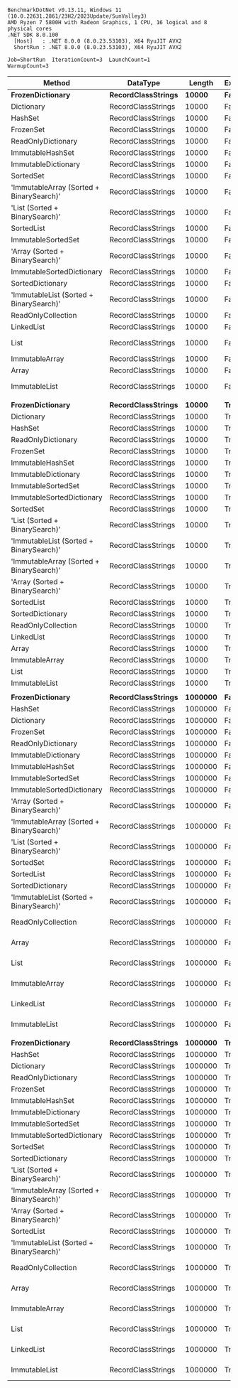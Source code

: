 ```

BenchmarkDotNet v0.13.11, Windows 11 (10.0.22631.2861/23H2/2023Update/SunValley3)
AMD Ryzen 7 5800H with Radeon Graphics, 1 CPU, 16 logical and 8 physical cores
.NET SDK 8.0.100
  [Host]   : .NET 8.0.0 (8.0.23.53103), X64 RyuJIT AVX2
  ShortRun : .NET 8.0.0 (8.0.23.53103), X64 RyuJIT AVX2

Job=ShortRun  IterationCount=3  LaunchCount=1  
WarmupCount=3  

```
| Method                                   | DataType           | Length  | Existed | Mean             | Error            | StdDev         | Allocated |
|----------------------------------------- |------------------- |-------- |-------- |-----------------:|-----------------:|---------------:|----------:|
| **FrozenDictionary**                         | **RecordClassStrings** | **10000**   | **False**   |         **25.90 ns** |         **4.509 ns** |       **0.247 ns** |         **-** |
| Dictionary                               | RecordClassStrings | 10000   | False   |         27.07 ns |         1.182 ns |       0.065 ns |         - |
| HashSet                                  | RecordClassStrings | 10000   | False   |         27.80 ns |         0.546 ns |       0.030 ns |         - |
| FrozenSet                                | RecordClassStrings | 10000   | False   |         28.18 ns |         1.589 ns |       0.087 ns |         - |
| ReadOnlyDictionary                       | RecordClassStrings | 10000   | False   |         30.23 ns |         1.661 ns |       0.091 ns |         - |
| ImmutableHashSet                         | RecordClassStrings | 10000   | False   |         38.95 ns |         7.613 ns |       0.417 ns |         - |
| ImmutableDictionary                      | RecordClassStrings | 10000   | False   |         43.63 ns |         6.712 ns |       0.368 ns |         - |
| SortedSet                                | RecordClassStrings | 10000   | False   |        419.92 ns |        21.615 ns |       1.185 ns |         - |
| &#39;ImmutableArray (Sorted + BinarySearch)&#39; | RecordClassStrings | 10000   | False   |        427.84 ns |        27.070 ns |       1.484 ns |         - |
| &#39;List (Sorted + BinarySearch)&#39;           | RecordClassStrings | 10000   | False   |        428.78 ns |        37.306 ns |       2.045 ns |         - |
| SortedList                               | RecordClassStrings | 10000   | False   |        435.17 ns |        34.169 ns |       1.873 ns |         - |
| ImmutableSortedSet                       | RecordClassStrings | 10000   | False   |        435.62 ns |        23.075 ns |       1.265 ns |         - |
| &#39;Array (Sorted + BinarySearch)&#39;          | RecordClassStrings | 10000   | False   |        438.50 ns |         9.198 ns |       0.504 ns |         - |
| ImmutableSortedDictionary                | RecordClassStrings | 10000   | False   |        444.31 ns |        65.078 ns |       3.567 ns |         - |
| SortedDictionary                         | RecordClassStrings | 10000   | False   |        453.54 ns |        47.568 ns |       2.607 ns |         - |
| &#39;ImmutableList (Sorted + BinarySearch)&#39;  | RecordClassStrings | 10000   | False   |        470.15 ns |        47.106 ns |       2.582 ns |         - |
| ReadOnlyCollection                       | RecordClassStrings | 10000   | False   |     42,038.69 ns |     7,461.086 ns |     408.967 ns |         - |
| LinkedList                               | RecordClassStrings | 10000   | False   |     45,213.25 ns |     5,150.228 ns |     282.301 ns |         - |
| List                                     | RecordClassStrings | 10000   | False   |     45,298.49 ns |    19,301.770 ns |   1,057.995 ns |         - |
| ImmutableArray                           | RecordClassStrings | 10000   | False   |     45,444.80 ns |    15,504.256 ns |     849.841 ns |         - |
| Array                                    | RecordClassStrings | 10000   | False   |     45,532.79 ns |     5,414.684 ns |     296.797 ns |         - |
| ImmutableList                            | RecordClassStrings | 10000   | False   |    295,034.10 ns |    33,529.413 ns |   1,837.860 ns |         - |
|                                          |                    |         |         |                  |                  |                |           |
| **FrozenDictionary**                         | **RecordClassStrings** | **10000**   | **True**    |         **28.48 ns** |         **1.260 ns** |       **0.069 ns** |         **-** |
| Dictionary                               | RecordClassStrings | 10000   | True    |         30.64 ns |         3.070 ns |       0.168 ns |         - |
| HashSet                                  | RecordClassStrings | 10000   | True    |         31.86 ns |         0.779 ns |       0.043 ns |         - |
| ReadOnlyDictionary                       | RecordClassStrings | 10000   | True    |         33.32 ns |         1.534 ns |       0.084 ns |         - |
| FrozenSet                                | RecordClassStrings | 10000   | True    |         33.60 ns |         4.448 ns |       0.244 ns |         - |
| ImmutableHashSet                         | RecordClassStrings | 10000   | True    |         39.97 ns |         1.179 ns |       0.065 ns |         - |
| ImmutableDictionary                      | RecordClassStrings | 10000   | True    |         42.54 ns |         4.222 ns |       0.231 ns |         - |
| ImmutableSortedSet                       | RecordClassStrings | 10000   | True    |        353.43 ns |        40.363 ns |       2.212 ns |         - |
| ImmutableSortedDictionary                | RecordClassStrings | 10000   | True    |        363.83 ns |        49.211 ns |       2.697 ns |         - |
| SortedSet                                | RecordClassStrings | 10000   | True    |        375.67 ns |        88.546 ns |       4.853 ns |         - |
| &#39;List (Sorted + BinarySearch)&#39;           | RecordClassStrings | 10000   | True    |        386.18 ns |        45.833 ns |       2.512 ns |         - |
| &#39;ImmutableList (Sorted + BinarySearch)&#39;  | RecordClassStrings | 10000   | True    |        388.94 ns |         7.900 ns |       0.433 ns |         - |
| &#39;ImmutableArray (Sorted + BinarySearch)&#39; | RecordClassStrings | 10000   | True    |        390.41 ns |        20.021 ns |       1.097 ns |         - |
| &#39;Array (Sorted + BinarySearch)&#39;          | RecordClassStrings | 10000   | True    |        391.25 ns |        26.110 ns |       1.431 ns |         - |
| SortedList                               | RecordClassStrings | 10000   | True    |        395.70 ns |        22.979 ns |       1.260 ns |         - |
| SortedDictionary                         | RecordClassStrings | 10000   | True    |        400.40 ns |        18.281 ns |       1.002 ns |         - |
| ReadOnlyCollection                       | RecordClassStrings | 10000   | True    |     15,577.21 ns |     3,608.278 ns |     197.782 ns |         - |
| LinkedList                               | RecordClassStrings | 10000   | True    |     17,676.98 ns |     4,041.046 ns |     221.503 ns |         - |
| Array                                    | RecordClassStrings | 10000   | True    |     17,730.53 ns |     5,966.099 ns |     327.022 ns |         - |
| ImmutableArray                           | RecordClassStrings | 10000   | True    |     17,758.06 ns |     1,358.684 ns |      74.474 ns |         - |
| List                                     | RecordClassStrings | 10000   | True    |     17,792.24 ns |     4,254.233 ns |     233.189 ns |         - |
| ImmutableList                            | RecordClassStrings | 10000   | True    |    114,952.36 ns |    10,899.643 ns |     597.446 ns |         - |
|                                          |                    |         |         |                  |                  |                |           |
| **FrozenDictionary**                         | **RecordClassStrings** | **1000000** | **False**   |         **25.97 ns** |         **5.326 ns** |       **0.292 ns** |         **-** |
| HashSet                                  | RecordClassStrings | 1000000 | False   |         27.28 ns |         1.155 ns |       0.063 ns |         - |
| Dictionary                               | RecordClassStrings | 1000000 | False   |         28.25 ns |         1.348 ns |       0.074 ns |         - |
| FrozenSet                                | RecordClassStrings | 1000000 | False   |         28.58 ns |         0.107 ns |       0.006 ns |         - |
| ReadOnlyDictionary                       | RecordClassStrings | 1000000 | False   |         30.48 ns |         1.157 ns |       0.063 ns |         - |
| ImmutableDictionary                      | RecordClassStrings | 1000000 | False   |         63.95 ns |         4.832 ns |       0.265 ns |         - |
| ImmutableHashSet                         | RecordClassStrings | 1000000 | False   |         67.65 ns |        13.349 ns |       0.732 ns |         - |
| ImmutableSortedSet                       | RecordClassStrings | 1000000 | False   |        709.02 ns |        37.633 ns |       2.063 ns |         - |
| ImmutableSortedDictionary                | RecordClassStrings | 1000000 | False   |        710.77 ns |        69.143 ns |       3.790 ns |         - |
| &#39;Array (Sorted + BinarySearch)&#39;          | RecordClassStrings | 1000000 | False   |        717.67 ns |        85.818 ns |       4.704 ns |         - |
| &#39;ImmutableArray (Sorted + BinarySearch)&#39; | RecordClassStrings | 1000000 | False   |        719.20 ns |        18.146 ns |       0.995 ns |         - |
| &#39;List (Sorted + BinarySearch)&#39;           | RecordClassStrings | 1000000 | False   |        721.91 ns |        77.619 ns |       4.255 ns |         - |
| SortedSet                                | RecordClassStrings | 1000000 | False   |        726.09 ns |        86.679 ns |       4.751 ns |         - |
| SortedList                               | RecordClassStrings | 1000000 | False   |        727.57 ns |       190.532 ns |      10.444 ns |         - |
| SortedDictionary                         | RecordClassStrings | 1000000 | False   |        746.47 ns |        44.744 ns |       2.453 ns |         - |
| &#39;ImmutableList (Sorted + BinarySearch)&#39;  | RecordClassStrings | 1000000 | False   |        781.99 ns |        99.886 ns |       5.475 ns |         - |
| ReadOnlyCollection                       | RecordClassStrings | 1000000 | False   |  8,352,272.22 ns | 1,388,761.357 ns |  76,122.696 ns |      20 B |
| Array                                    | RecordClassStrings | 1000000 | False   |  8,594,933.89 ns |   156,183.180 ns |   8,560.927 ns |      12 B |
| List                                     | RecordClassStrings | 1000000 | False   |  8,606,883.89 ns |   779,155.531 ns |  42,708.144 ns |      12 B |
| ImmutableArray                           | RecordClassStrings | 1000000 | False   |  8,621,368.89 ns |   698,327.293 ns |  38,277.675 ns |      12 B |
| LinkedList                               | RecordClassStrings | 1000000 | False   |  9,249,350.93 ns | 3,637,978.261 ns | 199,409.864 ns |      20 B |
| ImmutableList                            | RecordClassStrings | 1000000 | False   | 44,993,066.67 ns | 1,656,615.833 ns |  90,804.704 ns |      61 B |
|                                          |                    |         |         |                  |                  |                |           |
| **FrozenDictionary**                         | **RecordClassStrings** | **1000000** | **True**    |         **29.67 ns** |         **9.247 ns** |       **0.507 ns** |         **-** |
| HashSet                                  | RecordClassStrings | 1000000 | True    |         31.16 ns |         0.804 ns |       0.044 ns |         - |
| Dictionary                               | RecordClassStrings | 1000000 | True    |         31.71 ns |         1.488 ns |       0.082 ns |         - |
| ReadOnlyDictionary                       | RecordClassStrings | 1000000 | True    |         34.79 ns |         0.854 ns |       0.047 ns |         - |
| FrozenSet                                | RecordClassStrings | 1000000 | True    |         36.26 ns |         1.682 ns |       0.092 ns |         - |
| ImmutableHashSet                         | RecordClassStrings | 1000000 | True    |         60.99 ns |        12.339 ns |       0.676 ns |         - |
| ImmutableDictionary                      | RecordClassStrings | 1000000 | True    |         64.91 ns |         3.777 ns |       0.207 ns |         - |
| ImmutableSortedSet                       | RecordClassStrings | 1000000 | True    |        586.99 ns |        16.351 ns |       0.896 ns |         - |
| ImmutableSortedDictionary                | RecordClassStrings | 1000000 | True    |        587.57 ns |         8.804 ns |       0.483 ns |         - |
| SortedSet                                | RecordClassStrings | 1000000 | True    |        619.57 ns |        63.000 ns |       3.453 ns |         - |
| SortedDictionary                         | RecordClassStrings | 1000000 | True    |        634.53 ns |       101.905 ns |       5.586 ns |         - |
| &#39;List (Sorted + BinarySearch)&#39;           | RecordClassStrings | 1000000 | True    |        635.21 ns |        33.254 ns |       1.823 ns |         - |
| &#39;ImmutableArray (Sorted + BinarySearch)&#39; | RecordClassStrings | 1000000 | True    |        641.86 ns |        28.810 ns |       1.579 ns |         - |
| &#39;Array (Sorted + BinarySearch)&#39;          | RecordClassStrings | 1000000 | True    |        643.19 ns |        58.529 ns |       3.208 ns |         - |
| SortedList                               | RecordClassStrings | 1000000 | True    |        643.33 ns |        11.605 ns |       0.636 ns |         - |
| &#39;ImmutableList (Sorted + BinarySearch)&#39;  | RecordClassStrings | 1000000 | True    |        655.01 ns |        88.082 ns |       4.828 ns |         - |
| ReadOnlyCollection                       | RecordClassStrings | 1000000 | True    |  2,664,651.04 ns |   126,225.248 ns |   6,918.832 ns |       4 B |
| Array                                    | RecordClassStrings | 1000000 | True    |  2,728,817.36 ns |   167,013.506 ns |   9,154.574 ns |       4 B |
| ImmutableArray                           | RecordClassStrings | 1000000 | True    |  2,743,122.57 ns |   411,513.414 ns |  22,556.439 ns |       4 B |
| List                                     | RecordClassStrings | 1000000 | True    |  2,771,798.96 ns |   283,466.008 ns |  15,537.728 ns |       4 B |
| LinkedList                               | RecordClassStrings | 1000000 | True    |  2,923,082.96 ns |    95,092.824 ns |   5,212.359 ns |       4 B |
| ImmutableList                            | RecordClassStrings | 1000000 | True    | 14,334,219.44 ns |   805,479.115 ns |  44,151.028 ns |      12 B |
